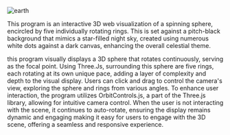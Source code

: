 ![earth](https://github.com/AltUser44/3dSphere/assets/138399028/4c78ae47-ea4b-4f0f-9827-581928041284)


This program is an interactive 3D web visualization of a spinning sphere, encircled by five 
individually rotating rings. This is set against a pitch-black background that mimics 
a star-filled night sky, created using numerous white dots against a dark canvas, 
enhancing the overall celestial theme.

this program visually displays a 3D sphere that rotates continuously, serving as the focal point. 
Using Three.Js, surrounding this sphere are five rings, each rotating at its own unique pace, adding a layer of complexity and depth to the visual display. 
Users can click and drag to control the camera's view, exploring the sphere and rings from various angles. 
To enhance user interaction, the program utilizes OrbitControls.js, a part of the Three.js library, allowing for intuitive camera control. 
When the user is not interacting with the scene, it continues to auto-rotate, ensuring the display remains dynamic and engaging
making it easy for users to engage with the 3D scene, offering a seamless and responsive experience.
